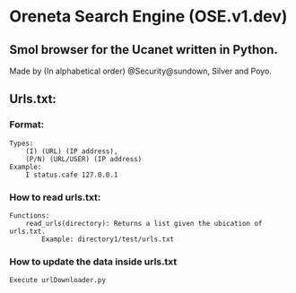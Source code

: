 # Oreneta Search Engine (OSE.v1.dev)
## Smol browser for the Ucanet written in Python.

Made by (In alphabetical order) @Security@sundown, Silver and Poyo.


## Urls.txt:
### Format:
    Types: 
        (I) (URL) (IP address),
        (P/N) (URL/USER) (IP address)
    Example:
        I status.cafe 127.0.0.1
### How to read urls.txt:
    Functions:
        read_urls(directory): Returns a list given the ubication of urls.txt. 
            Example: directory1/test/urls.txt
### How to update the data inside urls.txt
    Execute urlDownloader.py